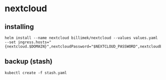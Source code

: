 # nextcloud

## installing

```shell
helm install --name nextcloud billimek/nextcloud --values values.yaml --set ingress.hosts="{nextcloud.$DOMAIN}",nextcloudPassword="$NEXTCLOUD_PASSWORD",nextcloudEmail="$NEXTCLOUD_EMAIL",nextcloudHost="nextcloud.$DOMAIN",mariadb.mariadbPassword="$NEXTCLOUD_PASSWORD"
```

## backup (stash)

```shell
kubectl create -f stash.yaml
```
